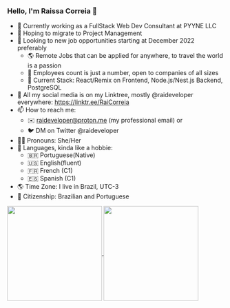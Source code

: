 ### Hello, I'm Raissa Correia 👋

- 🔭 Currently working as a FullStack Web Dev Consultant at PYYNE LLC
- 🌱 Hoping to migrate to Project Management
- 💼 Looking to new job opportunities starting at December 2022 preferably
    - 🌎 Remote Jobs that can be applied for anywhere, to travel the world is a passion
    - 🏢 Employees count is just a number, open to companies of all sizes
    - 🤖 Current Stack: React/Remix on Frontend, Node.js/Nest.js Backend, PostgreSQL
- 💬 All my social media is on my Linktree, mostly @raideveloper everywhere: https://linktr.ee/RaiCorreia
- 📫 How to reach me: 
    - ✉️ raideveloper@proton.me (my professional email) or
    - 🐦 DM on Twitter @raideveloper
- 👩🏻 Pronouns: She/Her
- 🔣 Languages, kinda like a hobbie: 
    - 🇧🇷 Portuguese(Native)
    - 🇺🇸 English(fluent)
    - 🇫🇷 French (C1)
    - 🇪🇸 Spanish (C1)
- 🌎 Time Zone: I live in Brazil, UTC-3
- 🛂 Citizenship: Brazilian and Portuguese

<div>
  <a href="https://github.com/raissaccorreia">
    <img align="center" height="220em" src="https://github-readme-stats.vercel.app/api?username=raissaccorreia&show_icons=true&theme=chartreuse-dark&include_all_commits=true&count_private=true"/>
  </a>
  <a href="https://github.com/anuraghazra/convoychat">
    <img align="center" height="220em" src="https://github-readme-stats.vercel.app/api/top-langs/?username=raissaccorreia&layout=compact&langs_count=10&theme=chartreuse-dark"/>
  </a>
  <!--
  <a href="https://github.com/anuraghazra/convoychat">
    <img align="center" height="350em" src="https://github-readme-stats.vercel.app/api/wakatime?username=@raissaccorreia&layout=compact&theme=chartreuse-dark&v=2"/>
  </a> 
https://emojipedia.org/
https://dev.to/envoy_/150-badges-for-github-pnk
-->
</div>
  <!--
<div style="display: inline_block"><br>
  <img align="center" alt="Rafa-Js" height="30" width="40" src="https://raw.githubusercontent.com/devicons/devicon/master/icons/javascript/javascript-plain.svg">
</div>
<div>
  <a href="https://www.youtube.com/channel/UC_-uuuZbY0AAt9CViNzvc-Q" target="_blank"><img src="https://img.shields.io/badge/YouTube-FF0000?style=for-the-badge&logo=youtube&logoColor=white" target="_blank"></a>
</div>
-->
